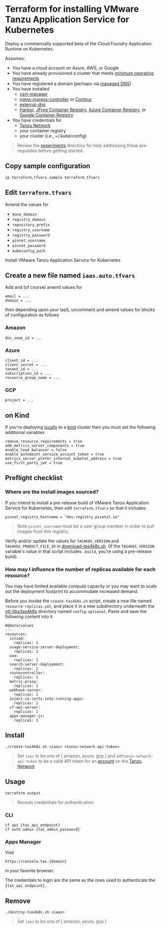 # Terraform for installing VMware Tanzu Application Service for Kubernetes

Deploy a commercially supported beta of the Cloud Foundry Application Runtime on Kubernetes.

Assumes:

* You have a cloud account on Azure, AWS, or Google
* You have already provisioned a cluster that meets [minimum operating requirements](https://github.com/cloudfoundry/cf-for-k8s/blob/master/docs/deploy.md#kubernetes-cluster-requirements)
* You have registered a domain (perhaps via [managed DNS](https://www.thousandeyes.com/learning/techtorials/managed-dns))
* You have installed 
  * [cert-manager](https://github.com/jetstack/cert-manager#cert-manager)
  * [nginx-ingress-controller](https://bitnami.com/stack/nginx-ingress-controller/helm) or [Contour](https://projectcontour.io/getting-started/)
  * [external-dns](https://github.com/kubernetes-sigs/external-dns#externaldns)
  * [Harbor](https://goharbor.io/docs/2.0.0/install-config/), [JFrog Container Registry](https://www.jfrog.com/confluence/display/JCR6X/Helm+Registry), [Azure Container Registry](https://azure.microsoft.com/en-us/services/container-registry/#overview), or [Google Container Registry](https://cloud.google.com/container-registry/docs/quickstart)
* You have credentials for 
  * [Tanzu Network](https://network.pivotal.io/)
  * your container registry
  * your cluster (i.e., ~/.kube/config)

> Review the [experiments](..) directory for help addressing these pre-requisites before getting started.

## Copy sample configuration

```
cp terraform.tfvars.sample terraform.tfvars
```

## Edit `terraform.tfvars`

Amend the values for

* `base_domain`
* `registry_domain`
* `repository_prefix`
* `registry_username`
* `registry_password`
* `pivnet_username`
* `pivnet_password`
* `kubeconfig_path`

Install VMware Tanzu Application Service for Kubernetes

## Create a new file named `iaas.auto.tfvars`

Add and (of course) amend values for

```
email = ...
domain = ...
```

then depending upon your IaaS, uncomment and amend values for blocks of configuration as follows

### Amazon

```
dns_zone_id = ...
```

### Azure

```
client_id = ...
client_secret = ...
tenant_id = ...
subscription_id = ...
resource_group_name = ...
```

### GCP

```
project = ...
```

## on Kind

If you're deploying [locally](https://github.com/cloudfoundry/cf-for-k8s/blob/master/docs/deploy-local.md#deploying-cf-for-k8s-locally) to a [kind](https://kind.sigs.k8s.io/docs/user/quick-start/) cluster then you must set the following additional variables

```
remove_resource_requirements = true
add_metrics_server_components = true
enable_load_balancer = false
enable_automount_service_account_token = true
metrics_server_prefer_internal_kubelet_address = true
use_first_party_jwt = true
```

## Preflight checklist

### Where are the install images sourced?

If you intend to install a pre-release build of VMware Tanzu Application Service for Kubernetes, then edit `terraform.tfvars` so that it includes:

```
pivnet_registry_hostname = "dev.registry.pivotal.io"
```
> Note `pivnet_username` must be a user group member in order to pull images from this registry.

Verify and/or update the values for `TAS4K8S_VERSION` and `TAS4K8S_PRODUCT_FILE_ID` in [download-tas4k8s.sh](../../../ytt-libs/tas4k8s/scripts/download-tas4k8s.sh).  (If the `TAS4K8S_VERSION` variable's value in that script includes `.build`, you're using a pre-release build).


### How may I influence the number of replicas available for each resource?

You may have limited available compute capacity or you may want to scale out the deployment footprint to accommodate increased demand.

Before you invoke the `create-tas4k8s.sh` script, create a new file named `resource-replicas.yml`, and place it in a new subdirectory underneath the [ytt-libs/tas4k8s](https://github.com/pacphi/tf4k8s/tree/master/ytt-libs/tas4k8s) directory named `config-optional`.  Paste and save the following content into it

```
#@data/values
---
resources:
  istiod:
    replicas: 1
  usage-service-server-deployment:
    replicas: 1
  uaa:
    replicas: 1
  search-server-deployment:
    replicas: 1
  routecontroller:
    replicas: 1
  metric-proxy:
    replicas: 1
  webhook-server:
    replicas: 1
  inject-ca-certs-into-running-apps:
    replicas: 1
  cf-api-server:
    replicas: 1
  apps-manager-js:
    replicas: 1
```

## Install

```
./create-tas4k8s.sh <iaas> <tanzu-network-api-token>
```
> Set `iaas` to be one of [ amazon, azure, gcp ] and set`tanzu-network-api-token` to be a valid API token for an [account](https://network.pivotal.io/users/dashboard/edit-profile) on the [Tanzu Network](https://network.pivotal.io)

## Usage

```
terraform output
```
> Reveals credentials for authentication

### CLI

```
cf api {tas_api_endpoint}
cf auth admin {tas_admin_password}
```

### Apps Manager

Visit 

```
https://console.tas.{domain}
```

in your favorite browser.

The credentials to login are the same as the ones used to authenticate the `{tas_api_endpoint}`.


## Remove

```
./destroy-tas4k8s.sh <iaas>
```
> Set `iaas` to be one of [ amazon, azure, gcp ]
